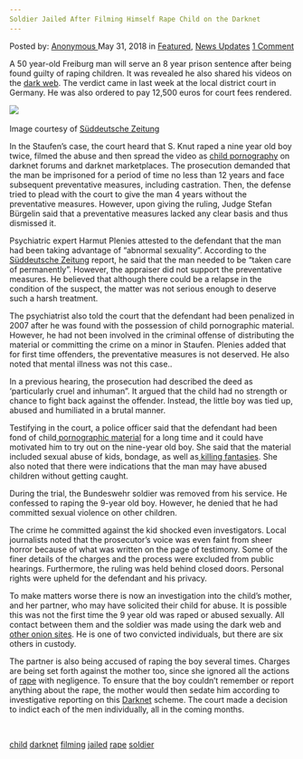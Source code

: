 ```yaml
---
Soldier Jailed After Filming Himself Rape Child on the Darknet
---
```

<article class="post-listing post-25882 post type-post status-publish format-standard has-post-thumbnail hentry 
 tag-child tag-darknet tag-filming tag-jailed tag-rape ier">
<div class="post-inner">
<span>Posted by: <a href="https://www.deepdotweb.com/author/anony/" title="">Anonymous </a></span>
<span>May 31, 2018</span>
<span>in <a href="https://www.deepdotweb.com/category/deepdot-news/" rel="category tag">Featured</a>, <a href="https://www.deepdotweb.com/category/news-updates/" rel="category tag">News Updates</a></span>
<span><a href="https://www.deepdotweb.com/2018/05/31/soldier-jailed-after-filming-himself-rape-child-on-the-darknet/#comments">1 Comment</a></span>


<p>A 50 year-old Freiburg man will serve an 8 year prison sentence after being found guilty of raping children. It was revealed he also shared his videos on the <a href="https://www.deepdotweb.com/tag/dark/">dark web</a>. The verdict came in last week at the local district court in Germany. He was also ordered to pay 12,500 euros for court fees rendered.</p>
<p><img class="wp-image-25888" src="/imgs/2018/05/word-image-66.jpeg" srcset="/imgs/2018/05/word-image-66.jpeg 640w, /imgs/2018/05/word-image-66-300x169.jpeg 300w" sizes="(max-width: 640px) 100vw, 640px" /></p>
<p>Image courtesy of <a href="http://www.sueddeutsche.de/panorama/kindesmissbrauch-in-staufen-acht-jahre-haft-fuer-zweiten-angeklagten-1.3981867">Süddeutsche Zeitung</a></p>
<p>In the Staufen’s case, the court heard that S. Knut raped a nine year old boy twice, filmed the abuse and then spread the video as <a href="https://www.deepdotweb.com/tag/pornography/">child pornography</a> on darknet forums and darknet marketplaces. The prosecution demanded that the man be imprisoned for a period of time no less than 12 years and face subsequent preventative measures, including castration. Then, the defense tried to plead with the court to give the man 4 years without the preventative measures. However, upon giving the ruling, Judge Stefan Bürgelin said that a preventative measures lacked any clear basis and thus dismissed it.</p>
<p>Psychiatric expert Harmut Plenies attested to the defendant that the man had been taking advantage of “abnormal sexuality”. According to the <a href="http://www.sueddeutsche.de/panorama/kindesmissbrauch-in-staufen-acht-jahre-haft-fuer-zweiten-angeklagten-1.3981867">Süddeutsche Zeitung</a> report, he said that the man needed to be “taken care of permanently”. However, the appraiser did not support the preventative measures. He believed that although there could be a relapse in the condition of the suspect, the matter was not serious enough to deserve such a harsh treatment.</p>
<p>The psychiatrist also told the court that the defendant had been penalized in 2007 after he was found with the possession of child pornographic material. However, he had not been involved in the criminal offense of distributing the material or committing the crime on a minor in Staufen. Plenies added that for first time offenders, the preventative measures is not deserved. He also noted that mental illness was not this case..</p>
<p>In a previous hearing, the prosecution had described the deed as ‘particularly cruel and inhuman”. It argued that the child had no strength or chance to fight back against the offender. Instead, the little boy was tied up, abused and humiliated in a brutal manner.</p>
<p>Testifying in the court, a police officer said that the defendant had been fond of child<a href="https://www.deepdotweb.com/tag/porn/"> pornographic material</a> for a long time and it could have motivated him to try out on the nine-year old boy. She said that the material included sexual abuse of kids, bondage, as well as<a href="https://www.deepdotweb.com/tag/killing/"> killing fantasies</a>. She also noted that there were indications that the man may have abused children without getting caught.</p>
<p>During the trial, the Bundeswehr soldier was removed from his service. He confessed to raping the 9-year old boy. However, he denied that he had committed sexual violence on other children.</p>
<p>The crime he committed against the kid shocked even investigators. Local journalists noted that the prosecutor’s voice was even faint from sheer horror because of what was written on the page of testimony. Some of the finer details of the charges and the process were excluded from public hearings. Furthermore, the ruling was held behind closed doors. Personal rights were upheld for the defendant and his privacy.</p>
<p>To make matters worse there is now an investigation into the child’s mother, and her partner, who may have solicited their child for abuse. It is possible this was not the first time the 9 year old was raped or abused sexually. All contact between them and the soldier was made using the dark web and <a href="https://www.deepdotweb.com/how-to-access-onion-sites/">other onion sites</a>. He is one of two convicted individuals, but there are six others in custody.</p>
<p>The partner is also being accused of raping the boy several times. Charges are being set forth against the mother too, since she ignored all the actions of <a href="https://www.deepdotweb.com/tag/rape/">rape</a> with negligence. To ensure that the boy couldn’t remember or report anything about the rape, the mother would then sedate him according to investigative reporting on this <a href="https://www.deepdotweb.com/tag/darknet/">Darknet</a> scheme. The court made a decision to indict each of the men individually, all in the coming months.</p>
<p>&nbsp;</p>
</div>
<a href="https://www.deepdotweb.com/tag/child/" rel="tag">child</a> <a href="https://www.deepdotweb.com/tag/darknet/" rel="tag">darknet</a> <a href="https://www.deepdotweb.com/tag/filming/" rel="tag">filming</a> <a href="https://www.deepdotweb.com/tag/jailed/" rel="tag">jailed</a> <a href="https://www.deepdotweb.com/tag/rape/" rel="tag">rape</a> <a href="https://www.deepdotweb.com/tag/soldier/" rel="tag">soldier</a></span> <span style="display:none" class="updated">2018-05-31<a href="https://www.deepdotweb.com/author/anony/" title="Posts by Anonymous" rel="author">Anonymous</a></strong></div>

